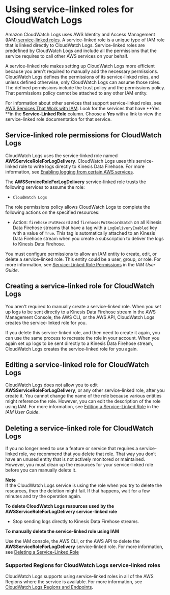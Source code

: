 # Using service\-linked roles for CloudWatch Logs<a name="using-service-linked-roles-cwl"></a>

Amazon CloudWatch Logs uses AWS Identity and Access Management \(IAM\)[ service\-linked roles](https://docs.aws.amazon.com/IAM/latest/UserGuide/using-service-linked-roles.html)\. A service\-linked role is a unique type of IAM role that is linked directly to CloudWatch Logs\. Service\-linked roles are predefined by CloudWatch Logs and include all the permissions that the service requires to call other AWS services on your behalf\. 

A service\-linked role makes setting up CloudWatch Logs more efficient because you aren't required to manually add the necessary permissions\. CloudWatch Logs defines the permissions of its service\-linked roles, and unless defined otherwise, only CloudWatch Logs can assume those roles\. The defined permissions include the trust policy and the permissions policy\. That permissions policy cannot be attached to any other IAM entity\.

For information about other services that support service\-linked roles, see [AWS Services That Work with IAM](https://docs.aws.amazon.com/IAM/latest/UserGuide/reference_aws-services-that-work-with-iam.html)\. Look for the services that have **Yes **in the **Service\-Linked Role** column\. Choose a **Yes** with a link to view the service\-linked role documentation for that service\.

## Service\-linked role permissions for CloudWatch Logs<a name="slr-permissions"></a>

CloudWatch Logs uses the service\-linked role named **AWSServiceRoleForLogDelivery**\. CloudWatch Logs uses this service\-linked role to write logs directly to Kinesis Data Firehose\. For more information, see [Enabling logging from certain AWS services](AWS-logs-and-resource-policy.md)\.

The **AWSServiceRoleForLogDelivery** service\-linked role trusts the following services to assume the role:
+ `CloudWatch Logs`

The role permissions policy allows CloudWatch Logs to complete the following actions on the specified resources:
+ Action: `firehose:PutRecord` and `firehose:PutRecordBatch` on all Kinesis Data Firehose streams that have a tag with a `LogDeliveryEnabled` key with a value of `True`\. This tag is automatically attached to an Kinesis Data Firehose stream when you create a subscription to deliver the logs to Kinesis Data Firehose\.

You must configure permissions to allow an IAM entity to create, edit, or delete a service\-linked role\. This entity could be a user, group, or role\. For more information, see [Service\-Linked Role Permissions](https://docs.aws.amazon.com/IAM/latest/UserGuide/using-service-linked-roles.html#service-linked-role-permissions) in the *IAM User Guide*\.

## Creating a service\-linked role for CloudWatch Logs<a name="create-slr"></a>

You aren't required to manually create a service\-linked role\. When you set up logs to be sent directly to a Kinesis Data Firehose stream in the AWS Management Console, the AWS CLI, or the AWS API, CloudWatch Logs creates the service\-linked role for you\. 

If you delete this service\-linked role, and then need to create it again, you can use the same process to recreate the role in your account\. When you again set up logs to be sent directly to a Kinesis Data Firehose stream, CloudWatch Logs creates the service\-linked role for you again\. 

## Editing a service\-linked role for CloudWatch Logs<a name="edit-slr"></a>

CloudWatch Logs does not allow you to edit **AWSServiceRoleForLogDelivery**, or any other service\-linked role, after you create it\. You cannot change the name of the role because various entities might reference the role\. However, you can edit the description of the role using IAM\. For more information, see [Editing a Service\-Linked Role](https://docs.aws.amazon.com/IAM/latest/UserGuide/using-service-linked-roles.html#edit-service-linked-role) in the *IAM User Guide*\.

## Deleting a service\-linked role for CloudWatch Logs<a name="delete-slr"></a>

If you no longer need to use a feature or service that requires a service\-linked role, we recommend that you delete that role\. That way you don’t have an unused entity that is not actively monitored or maintained\. However, you must clean up the resources for your service\-linked role before you can manually delete it\.

**Note**  
If the CloudWatch Logs service is using the role when you try to delete the resources, then the deletion might fail\. If that happens, wait for a few minutes and try the operation again\.

**To delete CloudWatch Logs resources used by the **AWSServiceRoleForLogDelivery** service\-linked role**
+ Stop sending logs directly to Kinesis Data Firehose streams\.

**To manually delete the service\-linked role using IAM**

Use the IAM console, the AWS CLI, or the AWS API to delete the **AWSServiceRoleForLogDelivery** service\-linked role\. For more information, see [Deleting a Service\-Linked Role](https://docs.aws.amazon.com/IAM/latest/UserGuide/using-service-linked-roles.html#delete-service-linked-role)

### Supported Regions for CloudWatch Logs service\-linked roles<a name="slr-regions"></a>

CloudWatch Logs supports using service\-linked roles in all of the AWS Regions where the service is available\. For more information, see [CloudWatch Logs Regions and Endpoints](https://docs.aws.amazon.com/general/latest/gr/rande.html#cwl_region)\.